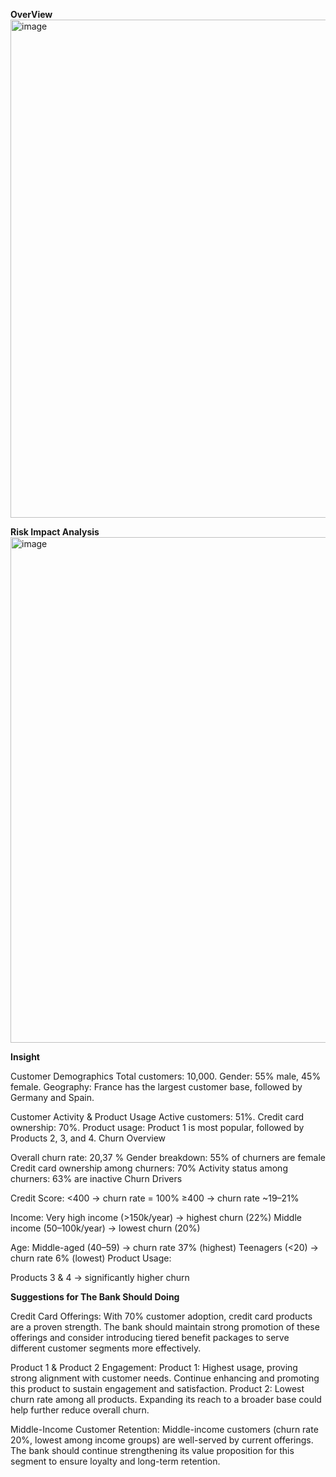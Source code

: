 **OverView**
<img width="1430" height="797" alt="image" src="https://github.com/user-attachments/assets/307bd233-b9d5-4cc3-a262-e136500fcbb6" />

**Risk Impact Analysis**
<img width="1416" height="809" alt="image" src="https://github.com/user-attachments/assets/144999e7-2538-416f-aeb0-c080918c7cf7" />

**Insight**

Customer Demographics
Total customers: 10,000.
Gender: 55% male, 45% female.
Geography: France has the largest customer base, followed by Germany and Spain.

Customer Activity & Product Usage
Active customers: 51%.
Credit card ownership: 70%.
Product usage: Product 1 is most popular, followed by Products 2, 3, and 4.
 Churn Overview

Overall churn rate: 20,37 %
Gender breakdown: 55% of churners are female
Credit card ownership among churners: 70%
Activity status among churners: 63% are inactive
Churn Drivers

Credit Score:
<400 → churn rate = 100%
≥400 → churn rate ~19–21%	

Income:
Very high income (>150k/year) → highest churn (22%)
Middle income (50–100k/year) → lowest churn (20%)

Age:
Middle-aged (40–59) → churn rate 37% (highest)
Teenagers (<20) → churn rate 6% (lowest)
Product Usage:

Products 3 & 4 → significantly higher churn

**Suggestions for The Bank Should Doing**

Credit Card Offerings:
With 70% customer adoption, credit card products are a proven strength. The bank should maintain strong promotion of these offerings and consider introducing tiered benefit packages to serve different customer segments more effectively.

Product 1 & Product 2 Engagement:
Product 1: Highest usage, proving strong alignment with customer needs. Continue enhancing and promoting this product to sustain engagement and satisfaction.
Product 2: Lowest churn rate among all products. Expanding its reach to a broader base could help further reduce overall churn.

Middle-Income Customer Retention:
Middle-income customers (churn rate 20%, lowest among income groups) are well-served by current offerings. The bank should continue strengthening its value proposition for this segment to ensure loyalty and long-term retention.
